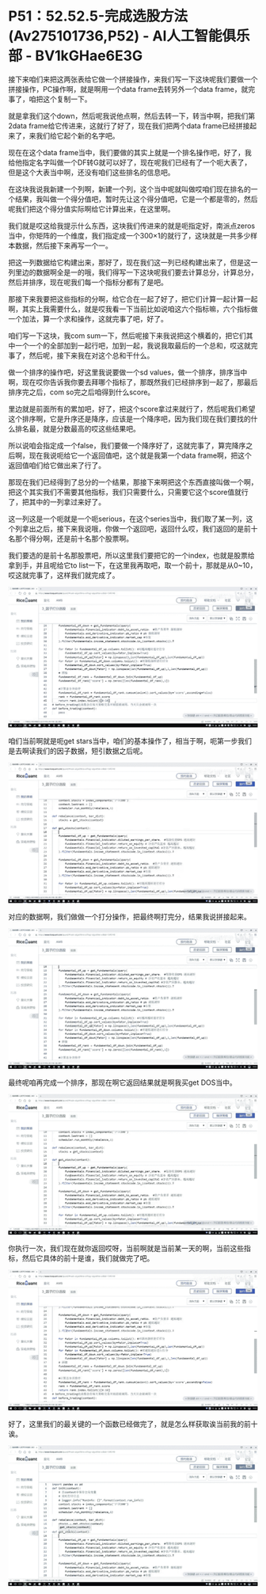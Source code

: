 # P51：52.52.5-完成选股方法(Av275101736,P52) - AI人工智能俱乐部 - BV1kGHae6E3G

接下来咱们来把这两张表给它做一个拼接操作，来我们写一下这块呢我们要做一个拼接操作，PC操作啊，就是啊用一个data frame去转另外一个data frame，就完事了，咱把这个复制一下。

就是拿我们这个down，然后呢我说他点啊，然后去转一下，转当中啊，把我们第2data frame给它传进来，这就行了好了，现在我们把两个data frame已经拼接起来了，来我们给它起个新的名字吧。

现在在这个data frame当中，我们要做的其实上就是一个排名操作吧，好了，我给他指定名字叫做一个DF转G就可以好了，现在呢我们已经有了一个呃大表了，但是这个大表当中啊，还没有咱们这些排名的信息吧。

在这块我说我新建一个列啊，新建一个列，这个当中呢就叫做哎咱们现在排名的一个结果，我叫做一个得分值吧，暂时先让这个得分值吧，它是一个都是零的，然后呢我们把这个得分值实际啊给它计算出来，在这里啊。

我们就是哎这给我提示什么东西，这块我们传进来的就是呃指定好，南派点zeros当中，你矩阵的一个维度，我们指定成一个300×1的就行了，这块就是一共多少样本数据，然后接下来再写一个一。

把这一列数据给它构建出来，那好了，现在我们这一列已经构建出来了，但是这一列里边的数据啊全是一的哦，我们得写一下这块呢我们要去计算总分，计算总分，然后并排序，现在呢我们每一个指标分都有了是吧。

那接下来我要把这些指标的分啊，给它合在一起了好了，把它们计算一起计算一起啊，其实上我需要什么，就是哎我看一下当前比如说咱这六个指标嘛，六个指标做一个加法，算一个求和操作，这就完事了吧，好了。

咱们写一下这块，我com sum一下，然后呢接下来我说把这个横着的，把它们其中一个一个的全部加到一起行吧，加到一起，我说我取最后的一个总和，哎这就完事了，然后呢，接下来我在对这个总和干什么。

做一个排序的操作吧，好这里我说要做一个sd values，做一个排序，排序当中啊，现在哎你告诉我你要去拜哪个指标了，那既然我们已经排序到一起了，那最后排序完之后，com so完之后咱得到什么score。

里边就是前面所有的累加吧，好了，把这个score拿过来就行了，然后呢我们希望这个排序啊，它是升序还是降序，应该是一个降序吧，因为我们现在我们要找的什么排名最，就是分数最高的哎这些结果吧。

所以说咱会指定成一个false，我们要做一个降序好了，这就完事了，算完降序之后啊，现在我说呃给它一个返回值吧，这个就是我第一个data frame啊，把这个返回值咱们给它做出来了行了。

那现在我们已经得到了总分的一个结果，那接下来啊把这个东西直接叫做一个啊，把这个其实我们不需要其他指标，我们只需要什么，只需要它这个score值就行了，把其中的一列拿过来好了。

这一列这是一个呃就是一个呃serious，在这个series当中，我们取了某一列，这个列拿出之后，接下来我说哦，你做一个返回吧，返回什么哎，我们返回的是前十名那个得分啊，还是前十名那个股票啊。

我们要选的是前十名那股票吧，所以这里我们要把它的一个index，也就是股票给拿到手，并且呢给它to list一下，在这里我再取吧，取一个前十，那就是从0~10，哎这就完事了，这样我们就完成了。



![](img/5e7da8b17dcaefe93d749b6b5585a83e_1.png)

咱们当前啊就是呃get stars当中，咱们的基本操作了，相当于啊，呃第一步我们是去啊读我们的因子数据，短引数据之后呢。



![](img/5e7da8b17dcaefe93d749b6b5585a83e_3.png)

对应的数据啊，我们做做一个打分操作，把最终啊打完分，结果我说拼接起来。

![](img/5e7da8b17dcaefe93d749b6b5585a83e_5.png)

最终呢咱再完成一个排序，那现在啊它返回结果就是啊我买get DOS当中。

![](img/5e7da8b17dcaefe93d749b6b5585a83e_7.png)

你执行一次，我们现在就你返回哎呀，当前啊就是当前某一天的啊，当前这些指标，然后它具体的前十是谁，我们就做完了吧。



![](img/5e7da8b17dcaefe93d749b6b5585a83e_9.png)

好了，这里我们的最关键的一个函数已经做完了，就是怎么样获取诶当前我的前十诶。

![](img/5e7da8b17dcaefe93d749b6b5585a83e_11.png)